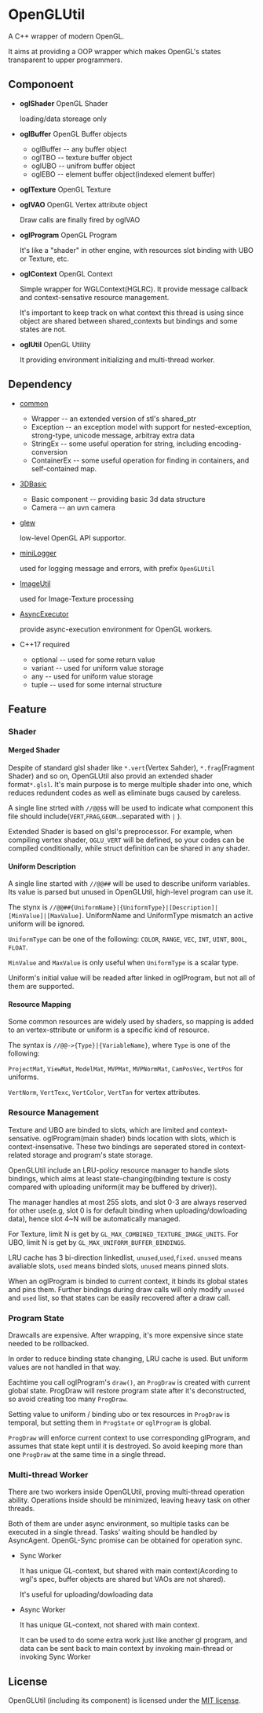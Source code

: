 # OpenGLUtil

A C++ wrapper of modern OpenGL.

It aims at providing a OOP wrapper which makes OpenGL's states transparent to upper programmers.

## Componoent

* **oglShader**  OpenGL Shader

  loading/data storeage only

* **oglBuffer**  OpenGL Buffer objects
  * oglBuffer -- any buffer object
  * oglTBO -- texture buffer object
  * oglUBO -- unifrom buffer object
  * oglEBO -- element buffer object(indexed element buffer)

* **oglTexture**  OpenGL Texture

* **oglVAO**  OpenGL Vertex attribute object
  
  Draw calls are finally fired by oglVAO

* **oglProgram**  OpenGL Program
  
  It's like a "shader" in other engine, with resources slot binding with UBO or Texture, etc. 

* **oglContext**  OpenGL Context

  Simple wrapper for WGLContext(HGLRC). It provide message callback and context-sensative resource management.
 
  It's important to keep track on what context this thread is using since object are shared between shared_contexts but bindings and some states are not.

* **oglUtil**  OpenGL Utility
  
  It providing environment initializing and multi-thread worker.

## Dependency

* [common](../common)
  * Wrapper      -- an extended version of stl's shared_ptr
  * Exception    -- an exception model with support for nested-exception, strong-type, unicode message, arbitray extra data 
  * StringEx     -- some useful operation for string, including encoding-conversion
  * ContainerEx  -- some useful operation for finding in containers, and self-contained map.

* [3DBasic](../3DBasic)
  * Basic component -- providing basic 3d data structure
  * Camera -- an uvn camera

* [glew](../3rdParty/glew)

  low-level OpenGL API supportor.

* [miniLogger](../common/miniLogger)
  
  used for logging message and errors, with prefix `OpenGLUtil`

* [ImageUtil](../ImageUtil)
  
  used for Image-Texture processing

* [AsyncExecutor](../common/AsyncExecutor)

  provide async-execution environment for OpenGL workers.

* C++17 required
  * optional -- used for some return value
  * variant  -- used for uniform value storage
  * any      -- used for uniform value storage
  * tuple    -- used for some internal structure

## Feature

### Shader

#### Merged Shader

Despite of standard glsl shader like `*.vert`(Vertex Sahder), `*.frag`(Fragment Shader) and so on, OpenGLUtil also provid an extended shader format`*.glsl`.
It's main purpose is to merge multiple shader into one, which reduces redundent codes as well as eliminate bugs caused by careless.

A single line strted with `//@@$$` will be used to indicate what component this file should include(`VERT`,`FRAG`,`GEOM`...separated with `|` ).

Extended Shader is based on glsl's preprocessor. For example, when compiling vertex shader, `OGLU_VERT` will be defined, so your codes can be compiled conditionally, while struct definition can be shared in any shader.

#### Uniform Description

A single line started with `//@@##` will be used to describe uniform variables. Its value is parsed but unused in OpenGLUtil, high-level program can use it.

The stynx is `//@@##{UniformName}|{UniformType}|[Description]|[MinValue]|[MaxValue]`. UniformName and UniformType mismatch an active uniform will be ignored.

`UniformType` can be one of the following: `COLOR`, `RANGE`, `VEC`, `INT`, `UINT`, `BOOL`, `FLOAT`.

`MinValue` and `MaxValue` is only useful when `UniformType` is a scalar type.

Uniform's initial value will be readed after linked in oglProgram, but not all of them are supported.

#### Resource Mapping

Some common resources are widely used by shaders, so mapping is added to an vertex-sttribute or uniform is a specific kind of resource.

The syntax is `//@@->{Type}|{VariableName}`, where `Type` is one of the following: 

`ProjectMat`, `ViewMat`, `ModelMat`, `MVPMat`, `MVPNormMat`, `CamPosVec`, `VertPos` for uniforms.

`VertNorm`, `VertTexc`, `VertColor`, `VertTan` for vertex attributes.

### Resource Management

Texture and UBO are binded to slots, which are limited and context-sensative. oglProgram(main shader) binds location with slots, which is context-insensative. These two bindings are seperated stored in context-related storage and program's state storage.

OpenGLUtil include an LRU-policy resource manager to handle slots bindings, which aims at least state-changing(binding texture is costy compared with uploading uniform(it may be buffered by driver)).

The manager handles at most 255 slots, and slot 0-3 are always reserved for other use(e.g, slot 0 is for default binding when uploading/dowloading data), hence slot 4~N will be automatically managed.

For Texture, limit N is get by `GL_MAX_COMBINED_TEXTURE_IMAGE_UNITS`.
For UBO, limit N is get by `GL_MAX_UNIFORM_BUFFER_BINDINGS`.

LRU cache has 3 bi-direction linkedlist, `unused`,`used`,`fixed`. `unused` means avaliable slots, `used` means binded slots, `unused` means pinned slots.

When an oglProgram is binded to current context, it binds its global states and pins them. Further bindings during draw calls will only modify `unused` and `used` list, so that states can be easily recovered after a draw call.

### Program State

Drawcalls are expensive. After wrapping, it's more expensive since state needed to be rollbacked.

In order to reduce binding state changing, LRU cache is used. But uniform values are not handled in that way.

Eachtime you call oglProgram's `draw()`, an `ProgDraw` is created with current global state. ProgDraw will restore program state after it's deconstructed, so avoid creating too many `ProgDraw`.

Setting value to uniform / binding ubo or tex resources in `ProgDraw` is temporal, but setting them in `ProgState` or `oglProgram` is global.

`ProgDraw` will enforce current context to use corresponding glProgram, and assumes that state kept until it is destroyed. So avoid keeping more than one `ProgDraw` at the same time in a single thread.

### Multi-thread Worker

There are two workers inside OpenGLUtil, proving multi-thread operation ability. Operations inside should be minimized, leaving heavy task on other threads.

Both of them are under async environment, so multiple tasks can be executed in a single thread. Tasks' waiting should be handled by AsyncAgent. OpenGL-Sync promise can be obtained for operation sync.

* Sync Worker

  It has unique GL-context, but shared with main context(Acording to wgl's spec, buffer objects are shared but VAOs are not shared).
  
  It's useful for uploading/dowloading data

* Async Worker

  It has unique GL-context, not shared with main context.
  
  It can be used to do some extra work just like another gl program, and data can be sent back to main context by invoking main-thread or invoking Sync Worker

## License

OpenGLUtil (including its component) is licensed under the [MIT license](../License.txt).
